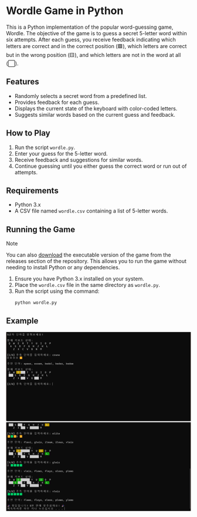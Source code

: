 ﻿# Wordle Game in Python

This is a Python implementation of the popular word-guessing game, Wordle. The objective of the game is to guess a secret 5-letter word within six attempts. After each guess, you receive feedback indicating which letters are correct and in the correct position (🟩), which letters are correct but in the wrong position (🟨), and which letters are not in the word at all (⬜).

## Features

- Randomly selects a secret word from a predefined list.
- Provides feedback for each guess.
- Displays the current state of the keyboard with color-coded letters.
- Suggests similar words based on the current guess and feedback.

## How to Play

1. Run the script `wordle.py`.
2. Enter your guess for the 5-letter word.
3. Receive feedback and suggestions for similar words.
4. Continue guessing until you either guess the correct word or run out of attempts.

## Requirements

- Python 3.x
- A CSV file named `wordle.csv` containing a list of 5-letter words.

## Running the Game

> [!NOTE]
> You can also [download]() the executable version of the game from the releases section of the repository. This allows you to run the game without needing to install Python or any dependencies.

1. Ensure you have Python 3.x installed on your system.
2. Place the `wordle.csv` file in the same directory as `wordle.py`.
3. Run the script using the command:
    ```sh
    python wordle.py
    ```

## Example

![ex1](image/image.png)
![ex2](image/image(1).png)